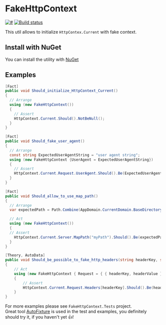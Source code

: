 # FakeHttpContext

[![#](https://img.shields.io/nuget/v/FakeHttpContext.svg)](https://www.nuget.org/packages/FakeHttpContext/)
[![Build status](https://ci.appveyor.com/api/projects/status/l2jnlqj0vtkbr6ob?svg=true)](https://ci.appveyor.com/project/vadimzozulya/fakehttpcontext)

This util allows to initialize `HttpContex.Current` with fake context.

## Install with NuGet
You can install the utility with [NuGet](https://www.nuget.org/packages/FakeHttpContext/)

## Examples

```csharp
[Fact]
public void Should_initialize_HttpContext_Current()
{
  // Arrange
  using (new FakeHttpContext())
  {
    // Assert
    HttpContext.Current.Should().NotBeNull();
  }
}

[Fact]
public void Should_fake_user_agent()
{
  // Arrange
  const string ExpectedUserAgentString = "user agent string";
  using (new FakeHttpContext {UserAgent = ExpectedUserAgentString})
  {
    // Assert
    HttpContext.Current.Request.UserAgent.Should().Be(ExpectedUserAgentString);
  }
}

[Fact]
public void Should_allow_to_use_map_path()
{
  // Arrange
  var expectedPath = Path.Combine(AppDomain.CurrentDomain.BaseDirectory, "myPath");

  // Act
  using (new FakeHttpContext())
  {
  // Assert
    HttpContext.Current.Server.MapPath("myPath").Should().Be(expectedPath);
  }
}

[Theory, AutoData]
public void Should_be_possible_to_fake_http_headers(string headerKey, string headerValue)
{
    // Act
    using (new FakeHttpContext { Request = { { headerKey, headerValue } } })
    {
        // Assert
        HttpContext.Current.Request.Headers[headerKey].Should().Be(headerValue);
    }
}
```

For more examples please see `FakeHttpContext.Tests` project.  
Great tool [AutoFixture](https://github.com/AutoFixture/AutoFixture) is used in
the test and examples, you definitely should try it, if you haven't yet
:thumbsup:!
